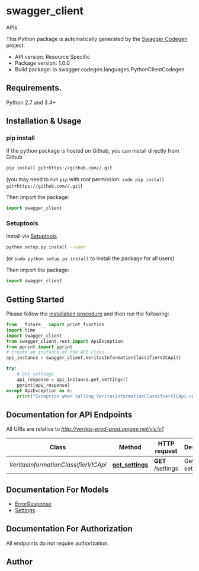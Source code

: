 # swagger_client
APIs

This Python package is automatically generated by the [Swagger Codegen](https://github.com/swagger-api/swagger-codegen) project:

- API version: Resource Specific
- Package version: 1.0.0
- Build package: io.swagger.codegen.languages.PythonClientCodegen

## Requirements.

Python 2.7 and 3.4+

## Installation & Usage
### pip install

If the python package is hosted on Github, you can install directly from Github

```sh
pip install git+https://github.com//.git
```
(you may need to run `pip` with root permission: `sudo pip install git+https://github.com//.git`)

Then import the package:
```python
import swagger_client 
```

### Setuptools

Install via [Setuptools](http://pypi.python.org/pypi/setuptools).

```sh
python setup.py install --user
```
(or `sudo python setup.py install` to install the package for all users)

Then import the package:
```python
import swagger_client
```

## Getting Started

Please follow the [installation procedure](#installation--usage) and then run the following:

```python
from __future__ import print_function
import time
import swagger_client
from swagger_client.rest import ApiException
from pprint import pprint
# create an instance of the API class
api_instance = swagger_client.VeritasInformationClassifierVICApi()

try:
    # Get settings
    api_response = api_instance.get_settings()
    pprint(api_response)
except ApiException as e:
    print("Exception when calling VeritasInformationClassifierVICApi->get_settings: %s\n" % e)

```

## Documentation for API Endpoints

All URIs are relative to *http://veritas-prod-prod.apigee.net/vic/v1*

Class | Method | HTTP request | Description
------------ | ------------- | ------------- | -------------
*VeritasInformationClassifierVICApi* | [**get_settings**](docs/VeritasInformationClassifierVICApi.md#get_settings) | **GET** /settings | Get settings


## Documentation For Models

 - [ErrorResponse](docs/ErrorResponse.md)
 - [Settings](docs/Settings.md)


## Documentation For Authorization

 All endpoints do not require authorization.


## Author



